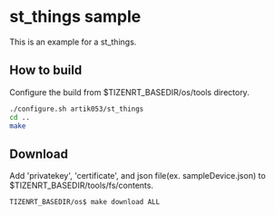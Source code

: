 # st_things sample

This is an example for a st_things.

## How to build
Configure the build from $TIZENRT_BASEDIR/os/tools directory.
```bash
./configure.sh artik053/st_things
cd ..
make
```

## Download
Add 'privatekey', 'certificate', and json file(ex. sampleDevice.json) to $TIZENRT_BASEDIR/tools/fs/contents.
```bash
TIZENRT_BASEDIR/os$ make download ALL
```
